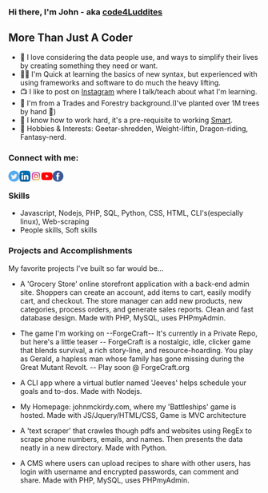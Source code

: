 <!-- Github Profile - update projects, sych latest blog posts and YT vids -->

### Hi there, I'm John - aka [code4Luddites](https://www.youtube.com/channel/UCQFaF3k36gREt5hA7BmCjpQ?view_as=subscriber) 

## More Than Just A Coder

- 📖 I love considering the data people use, and ways to simplify their lives by creating something they need or want.
- ✍🏻 I'm Quick at learning the basics of new syntax, but experienced with using frameworks and software to do much the heavy lifting.
- 📺 I like to post on [Instagram](https://www.instagram.com/code4luddites/) where I talk/teach about what I'm learning.
- 👷 I'm from a Trades and Forestry background.(I've planted over 1M trees by hand 🌳)
- 💯 I know how to work hard, it's a pre-requisite to working <u>Smart</u>.
- 🎸 Hobbies & Interests: Geetar-shredden, Weight-liftin, Dragon-riding, Fantasy-nerd.


<!--  put social contacts here -->
### Connect with me:

[<img align="left" alt="twitter" width="22px" src="twitter.png">](https://twitter.com/john_mckirdy) 
[<img align="left" alt="linkedIn" width="22px" src="linkedin.png">](https://www.linkedin.com/in/john-mckirdy-a342861b8/?trk=people-guest_people_search-card&originalSubdomain=ca) 
[<img align="left" alt="youTube" width="22px" src="instagram.jpg">](https://www.instagram.com/code4luddites/) 
[<img align="left" alt="youTube" width="22px" src="youtube.png">](https://www.youtube.com/channel/UCQFaF3k36gREt5hA7BmCjpQ?view_as=subscriber) 
[<img align="left" alt="facebook" width="22px" src="facebook.png">](https://www.facebook.com/johnsblog.org)
</br>

### Skills

- Javascript, Nodejs, PHP, SQL, Python, CSS, HTML, CLI's(especially linux), Web-scraping 
- People skills, Soft skills

<!-- projects obviously -->
### Projects and Accomplishments

My favorite projects I've built so far would be...

- A 'Grocery Store' online storefront application with a back-end admin site. Shoppers can create an account, add items to cart, easily modify cart, and checkout. The store manager can add new products, new categories, process orders, and generate sales reports. Clean and fast database design. Made with PHP, MySQL, uses PHPmyAdmin.

- The game I'm working on --ForgeCraft-- It's currently in a Private Repo, but here's a little teaser -- ForgeCraft is a nostalgic, idle, clicker game that blends survival, a rich story-line, and resource-hoarding. You play as Gerald, a hapless man whose family has gone missing during the Great Mutant Revolt. -- Play soon @ ForgeCraft.org

- A CLI app where a virtual butler named 'Jeeves' helps schedule your goals and to-dos. Made with Nodejs.

- My Homepage: johnmckirdy.com, where my 'Battleships' game is hosted. Made with JS/Jquery/HTML/CSS, Game is MVC architecture

- A 'text scraper' that crawles though pdfs and websites using RegEx to scrape phone numbers, emails, and names. Then presents the data neatly in a new directory. Made with Python.

- A CMS where users can upload recipes to share with other users, has login with username and encrypted passwords, can comment and share. Made with PHP, MySQL, uses PHPmyAdmin.

